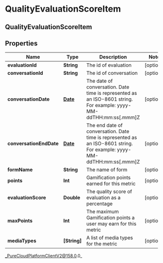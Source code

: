 # QualityEvaluationScoreItem

## QualityEvaluationScoreItem

## Properties

|Name | Type | Description | Notes|
|------------ | ------------- | ------------- | -------------|
| **evaluationId** | **String** | The id of evaluation | [optional] |
| **conversationId** | **String** | The id of conversation | [optional] |
| **conversationDate** | [**Date**](Date) | The date of conversation. Date time is represented as an ISO-8601 string. For example: yyyy-MM-ddTHH:mm:ss[.mmm]Z | [optional] |
| **conversationEndDate** | [**Date**](Date) | The end date of conversation. Date time is represented as an ISO-8601 string. For example: yyyy-MM-ddTHH:mm:ss[.mmm]Z | [optional] |
| **formName** | **String** | The name of form | [optional] |
| **points** | **Int** | Gamification points earned for this metric | [optional] |
| **evaluationScore** | **Double** | The quality score of evaluation as a percentage | [optional] |
| **maxPoints** | **Int** | The maximum Gamification points a user may earn for this metric | [optional] |
| **mediaTypes** | **[String]** | A list of media types for the metric | [optional] |



_PureCloudPlatformClientV2@158.0.0_
